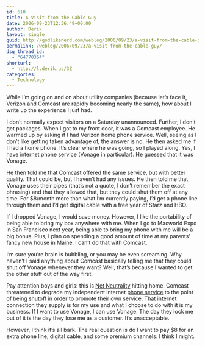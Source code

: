 ```yaml
---
id: 610
title: A Visit from the Cable Guy
date: 2006-09-23T12:36:49+00:00
author: Derik
layout: single
guid: http://godlikenerd.com/weblog/2006/09/23/a-visit-from-the-cable-guy/
permalink: /weblog/2006/09/23/a-visit-from-the-cable-guy/
dsq_thread_id:
  - "64770364"
shorturl:
  - http://l.derik.us/3Z
categories:
  - Technology
---
```

While I&#8217;m going on and on about utility companies (because let&#8217;s face it, Verizon and Comcast are rapidly becoming nearly the same), how about I write up the experience I just had.

I don&#8217;t normally expect visitors on a Saturday unannounced. Further, I don&#8217;t get packages. When I got to my front door, it was a Comcast employee. He warmed up by asking if I had Verizon home phone service. Well, seeing as I don&#8217;t like getting taken advantage of, the answer is no. He then asked me if I had a home phone. It&#8217;s clear where he was going, so I played along. Yes, I have internet phone service (Vonage in particular). He guessed that it was Vonage.

He then told me that Comcast offered the same service, but with better quality. That could be, but I haven&#8217;t had any issues. He then told me that Vonage uses their pipes (that&#8217;s not a quote, I don&#8217;t remember the exact phrasing) and that they allowed that, but they could shut them off at any time. For $8/month more than what I&#8217;m currently paying, I&#8217;d get a phone line through them and I&#8217;d get digital cable with a free year of Starz and HBO.

If I dropped Vonage, I would save money. However, I like the portability of being able to bring my box anywhere with me. When I go to Macworld Expo in San Francisco next year, being able to bring my phone with me will be a big bonus. Plus, I plan on spending a good amount of time at my parents&#8217; fancy new house in Maine. I can&#8217;t do that with Comcast.

I&#8217;m sure you&#8217;re brain is bubbling, or you may be even screaming. Why haven&#8217;t I said anything about Comcast basically telling me that they could shut off Vonage whenever they want? Well, that&#8217;s because I wanted to get the other stuff out of the way first.

Pay attention boys and girls: this is [Net Neutrality](http://en.wikipedia.org/wiki/Net_neutrality) hitting home. Comcast threatened to degrade my independent internet [phone service](http://www.trycards.com/) to the point of being shutoff in order to promote their own service. That internet connection they supply is for my use and what I choose to do with it is my business. If I want to use Vonage, I can use Vonage. The day they lock me out of it is the day they lose me as a customer. It&#8217;s unacceptable.

However, I think it&#8217;s all bark. The real question is do I want to pay $8 for an extra phone line, digital cable, and some premium channels. I think I might.